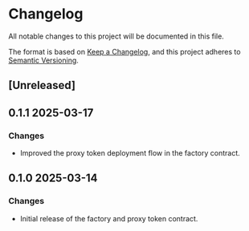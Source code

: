 # Changelog

All notable changes to this project will be documented in this file.

The format is based on [Keep a Changelog](https://keepachangelog.com/en/1.0.0/),
and this project adheres to [Semantic Versioning](https://semver.org/spec/v2.0.0.html).

## [Unreleased]

## 0.1.1 2025-03-17

### Changes

- Improved the proxy token deployment flow in the factory contract.

## 0.1.0 2025-03-14

### Changes

- Initial release of the factory and proxy token contract.
